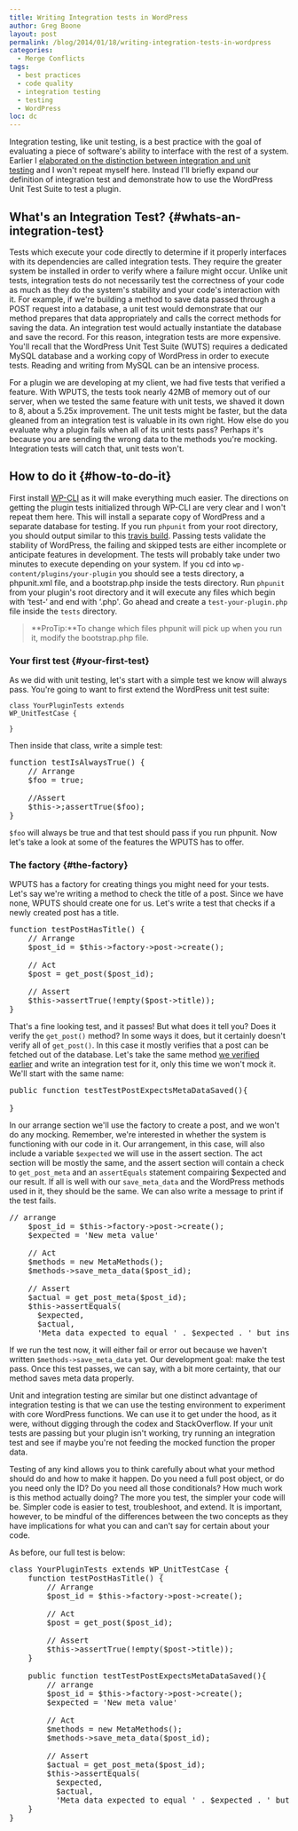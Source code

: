 ```yaml
---
title: Writing Integration tests in WordPress
author: Greg Boone
layout: post
permalink: /blog/2014/01/18/writing-integration-tests-in-wordpress
categories:
  - Merge Conflicts
tags:
  - best practices
  - code quality
  - integration testing
  - testing
  - WordPress
loc: dc
---
```

Integration testing, like unit testing, is a best practice with the goal of evaluating a piece of software's ability to interface with the rest of a system. Earlier I [elaborated on the distinction between integration and unit testing][1] and I won't repeat myself here. Instead I'll briefly expand our definition of integration test and demonstrate how to use the WordPress Unit Test Suite to test a plugin.

## What's an Integration Test? {#whats-an-integration-test}

Tests which execute your code directly to determine if it properly interfaces with its dependencies are called integration tests. They require the greater system be installed in order to verify where a failure might occur. Unlike unit tests, integration tests do not necessarily test the correctness of your code as much as they do the system's stability and your code's interaction with it. For example, if we're building a method to save data passed through a POST request into a database, a unit test would demonstrate that our method prepares that data appropriately and calls the correct methods for saving the data. An integration test would actually instantiate the database and save the record. For this reason, integration tests are more expensive. You'll recall that the WordPress Unit Test Suite (WUTS) requires a dedicated MySQL database and a working copy of WordPress in order to execute tests. Reading and writing from MySQL can be an intensive process.  
<!--more-->


For a plugin we are developing at my client, we had five tests that verified a feature. With WPUTS, the tests took nearly 42MB of memory out of our server, when we tested the same feature with unit tests, we shaved it down to 8, about a 5.25x improvement. The unit tests might be faster, but the data gleaned from an integration test is valuable in its own right. How else do you evaluate why a plugin fails when all of its unit tests pass? Perhaps it's because you are sending the wrong data to the methods you're mocking. Integration tests will catch that, unit tests won't.

## How to do it {#how-to-do-it}

First install [WP-CLI][2] as it will make everything much easier. The directions on getting the plugin tests initialized through WP-CLI are very clear and I won't repeat them here. This will install a separate copy of WordPress and a separate database for testing. If you run `phpunit` from your root directory, you should output similar to this [travis build][3]. Passing tests validate the stability of WordPress, the failing and skipped tests are either incomplete or anticipate features in development. The tests will probably take under two minutes to execute depending on your system. If you cd into `wp-content/plugins/your-plugin` you should see a tests directory, a phpunit.xml file, and a bootstrap.php inside the tests directory. Run `phpunit` from your plugin's root directory and it will execute any files which begin with &#8216;test-&#8216; and end with &#8216;.php'. Go ahead and create a `test-your-plugin.php` file inside the `tests` directory.

> **ProTip:**To change which files phpunit will pick up when you run it, modify the bootstrap.php file.

### Your first test {#your-first-test}

As we did with unit testing, let's start with a simple test we know will always pass. You're going to want to first extend the WordPress unit test suite:

<code class="sourceCode php">class YourPluginTests extends WP_UnitTestCase {</code>

<code class="sourceCode php">}</code>

Then inside that class, write a simple test:

<pre class="lang:php decode:true">function testIsAlwaysTrue() {
    // Arrange
    $foo = true;

    //Assert
    $this->;assertTrue($foo);
}</pre>

`$foo` will always be true and that test should pass if you run phpunit. Now let's take a look at some of the features the WPUTS has to offer.

### The factory {#the-factory}

WPUTS has a factory for creating things you might need for your tests. Let's say we're writing a method to check the title of a post. Since we have none, WPUTS should create one for us. Let's write a test that checks if a newly created post has a title.

<pre class="lang:php decode:true">function testPostHasTitle() {
    // Arrange
    $post_id = $this->factory->post->create();

    // Act
    $post = get_post($post_id);

    // Assert
    $this->assertTrue(!empty($post->title));
}</pre>

That's a fine looking test, and it passes! But what does it tell you? Does it verify the `get_post()` method? In some ways it does, but it certainly doesn't verify all of `get_post()`. In this case it mostly verifies that a post can be fetched out of the database. Let's take the same method [we verified earlier][4] and write an integration test for it, only this time we won't mock it. We'll start with the same name:

<pre class="lang:php decode:true">public function testTestPostExpectsMetaDataSaved(){

}</pre>

In our arrange section we'll use the factory to create a post, and we won't do any mocking. Remember, we're interested in whether the system is functioning with our code in it. Our arrangement, in this case, will also include a variable `$expected` we will use in the assert section. The act section will be mostly the same, and the assert section will contain a check to `get_post_meta` and an `assertEquals` statement compairing $expected and our result. If all is well with our `save_meta_data` and the WordPress methods used in it, they should be the same. We can also write a message to print if the test fails.

<pre class="lang:php decode:true">// arrange
    $post_id = $this->factory->post->create();
    $expected = 'New meta value'

    // Act
    $methods = new MetaMethods();
    $methods->save_meta_data($post_id);

    // Assert
    $actual = get_post_meta($post_id);
    $this->assertEquals(
      $expected,
      $actual,
      'Meta data expected to equal ' . $expected . ' but instead was ' . $actual);
</pre>

If we run the test now, it will either fail or error out because we haven't written `$methods->save_meta_data` yet. Our development goal: make the test pass. Once this test passes, we can say, with a bit more certainty, that our method saves meta data properly.

Unit and integration testing are similar but one distinct advantage of integration testing is that we can use the testing environment to experiment with core WordPress functions. We can use it to get under the hood, as it were, without digging through the codex and StackOverflow. If your unit tests are passing but your plugin isn't working, try running an integration test and see if maybe you're not feeding the mocked function the proper data.

Testing of any kind allows you to think carefully about what your method should do and how to make it happen. Do you need a full post object, or do you need only the ID? Do you need all those conditionals? How much work is this method actually doing? The more you test, the simpler your code will be. Simpler code is easier to test, troubleshoot, and extend. It is important, however, to be mindful of the differences between the two concepts as they have implications for what you can and can't say for certain about your code.

As before, our full test is below:

<pre class="lang:php decode:true">class YourPluginTests extends WP_UnitTestCase {
    function testPostHasTitle() {
        // Arrange
        $post_id = $this->factory->post->create();

        // Act
        $post = get_post($post_id);

        // Assert
        $this->assertTrue(!empty($post->title));
    }

    public function testTestPostExpectsMetaDataSaved(){
        // arrange
        $post_id = $this->factory->post->create();
        $expected = 'New meta value'

        // Act
        $methods = new MetaMethods();
        $methods->save_meta_data($post_id);

        // Assert
        $actual = get_post_meta($post_id);
        $this->assertEquals(
          $expected,
          $actual,
          'Meta data expected to equal ' . $expected . ' but instead was ' . $actual);
    }
}</pre>

 [1]: /blog/2013/12/23/why-unit-testing-in-wordpress-matters/
 [2]: http://wp-cli.org
 [3]: https://travis-ci.org/tierra/wordpress/jobs/17092504
 [4]: /blog/2014/01/01/writing-unit-tests-for-wordpress/
